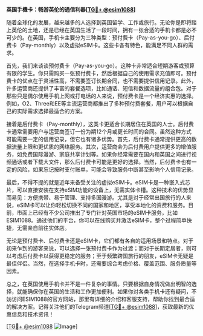 **英国手機卡：畅游英伦的通信利器[[TG💪+ @esim1088](https://t.me/s/esim1088)]**

随着全球化的发展，越来越多的人选择到英国留学、工作或旅行。无论你是即将踏上英伦的土地，还是已经在英国生活了一段时间，拥有一张合适的手机卡都是必不可少的。在英国，手机卡主要分为三种类型：预付费卡（Pay-as-you-go）、后付费卡（Pay-monthly）以及虚拟eSIM卡。这些卡各有特色，能满足不同人群的需求。

首先，我们来谈谈预付费卡（Pay-as-you-go）。这种卡非常适合短期游客或预算有限的学生。你只需购买一张预付费卡，然后根据自己的使用需求充值即可。预付费卡的优点在于灵活性高，不需要签订长期合同，也不需要提供信用记录。此外，许多运营商还提供了丰富的套餐选项，比如通话、短信和数据流量的组合包。对于那些只是偶尔使用手机上网或打电话的人来说，预付费卡是一个经济实惠的选择。例如，O2、Three和EE等主流运营商都推出了多种预付费套餐，用户可以根据自己的实际需求选择最适合的方案。

接着是后付费卡（Pay-monthly），这类卡更适合长期居住在英国的人士。后付费卡通常需要用户与运营商签订一份为期12个月或更长时间的合同。虽然这种方式可能需要一定的信用记录，但它也有诸多优势。首先，后付费卡通常提供更高的数据流量上限和更优质的网络服务。其次，运营商会为后付费用户提供更多的增值服务，如免费国际漫游、家庭共享计划等。如果你经常需要在国内和英国之间进行视频通话或者下载大文件，那么后付费卡可能是更好的选择。当然，后付费卡也有一定的风险，如果忘记按时支付账单，可能会导致服务中断甚至影响个人信用记录。

最后，不得不提的就是近年来备受关注的虚拟eSIM卡。eSIM卡是一种嵌入式芯片，可以直接安装在支持eSIM功能的设备上，无需实体卡槽。这种技术的优势显而易见：方便携带、易于管理、支持多国漫游。尤其是对于经常出国旅行的人来说，eSIM卡可以让你轻松切换不同的国家和地区，享受本地化的资费和服务。目前，市面上已经有不少公司推出了专门针对英国市场的eSIM卡服务，比如ESIM1088。通过他们的平台，你可以在线购买并激活eSIM卡，整个过程简单快捷，无需亲自前往实体店。

无论是预付费卡、后付费卡还是eSIM卡，它们都有各自的适用场景和特点。对于初来乍到的游客来说，可以选择一张预付费卡作为过渡；而对于长期定居者，则可以考虑后付费卡以获得更稳定的服务；至于频繁跨国旅行的朋友，eSIM卡无疑是最佳伴侣。当然，在选择手机卡时，还需要综合考虑价格、覆盖范围、服务质量等因素。

总之，在英国使用手机卡并不是一件复杂的事情。只要根据自身情况做出明智的选择，就能确保你在英国的生活和工作更加便利。如果你对各类手机卡还有疑问，不妨访问ESIM1088的官方网站，那里有详细的介绍和客服支持，帮助你找到最合适的解决方案。记得关注他们的Telegram频道[[TG💪+ @esim1088](https://t.me/s/esim1088)]，获取最新的优惠信息和技术资讯！

[[TG💪+ @esim1088](https://t.me/s/esim1088) ![Image](https://i.postimg.cc/4NQfJmqS/Snipaste-2025-05-13-00-14-12.png)]